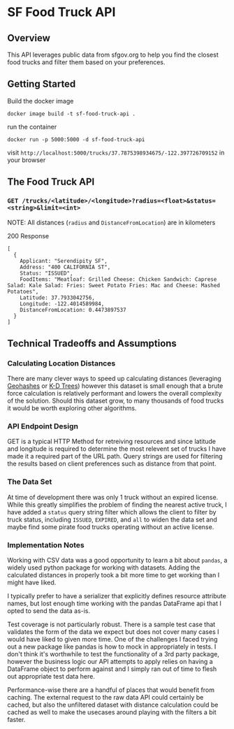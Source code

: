 # SF Food Truck API
## Overview
This API leverages public data from sfgov.org to help you find the closest food trucks and filter them based on your preferences.

## Getting Started
Build the docker image

`docker image build -t sf-food-truck-api .`

run the container

`docker run -p 5000:5000 -d sf-food-truck-api`

visit `http://localhost:5000/trucks/37.7875398934675/-122.397726709152` in your browser 

## The Food Truck API
### `GET /trucks/<latitude>/<longitude>?radius=<float>&status=<string>&limit=<int>`
NOTE: All distances (`radius` and `DistanceFromLocation`) are in kilometers

200 Response 
```
[
  {
    Applicant: "Serendipity SF", 
    Address: "400 CALIFORNIA ST",
    Status: "ISSUED",
    FoodItems: "Meatloaf: Grilled Cheese: Chicken Sandwich: Caprese Salad: Kale Salad: Fries: Sweet Potato Fries: Mac and Cheese: Mashed Potatoes",
    Latitude: 37.7933042756,
    Longitude: -122.4014589984,
    DistanceFromLocation: 0.4473897537
  }
]
```

## Technical Tradeoffs and Assumptions
### Calculating Location Distances
There are many clever ways to speed up calculating distances (leveraging [Geohashes](https://en.wikipedia.org/wiki/Geohash) or [K-D Trees](https://scikit-learn.org/stable/modules/neighbors.html#k-d-tree)) however this dataset is small enough that a brute force calculation is relatively performant and lowers the overall complexity of the solution.  Should this dataset grow, to many thousands of food trucks it would be worth exploring other algorithms.

### API Endpoint Design
GET is a typical HTTP Method for retreiving resources and since latitude and longitude is required to determine the most relevent set of trucks I have made it a required part of the URL path.  Query strings are used for filtering the results based on client preferences such as distance from that point.

### The Data Set
At time of development there was only 1 truck without an expired license.  While this greatly simplifies the problem of finding the nearest active truck, I have added a `status` query string filter which allows the client to filter by truck status, including `ISSUED`, `EXPIRED`, and `all` to widen the data set and maybe find some pirate food trucks operating without an active license.

### Implementation Notes
Working with CSV data was a good opportunity to learn a bit about `pandas`, a widely used python package for working with datasets.  Adding the calculated distances in properly took a bit more time to get working than I might have liked.

I typically prefer to have a serializer that explicitly defines resource attribute names, but lost enough time working with the pandas DataFrame api that I opted to send the data as-is.

Test coverage is not particularly robust.  There is a sample test case that validates the form of the data we expect but does not cover many cases I would have liked to given more time.  One of the challenges I faced trying out a new package like pandas is how to mock in appropriately in tests.  I don't think it's worthwhile to test the functionality of a 3rd party package, however the business logic our API attempts to apply relies on having a DataFrame object to perform against and I simply ran out of time to flesh out appropriate test data here.

Performance-wise there are a handful of places that would benefit from caching.  The external request to the raw data API could certainly be cached, but also the unfiltered dataset with distance calculation could be cached as well to make the usecases around playing with the filters a bit faster.  


